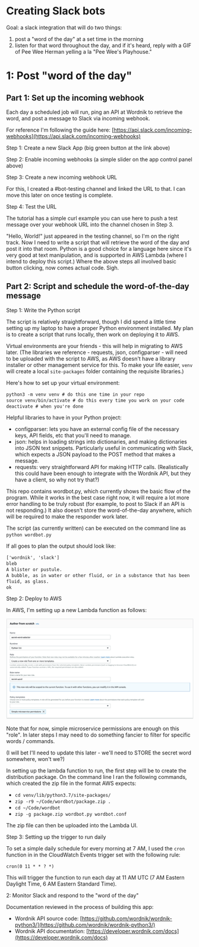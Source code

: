 # Creating Slack bots 

Goal: a slack integration that will do two things:

1. post a "word of the day" at a set time in the morning
2. listen for that word throughout the day, and if it's heard, reply with a GIF of Pee Wee Herman yelling a la "Pee Wee's Playhouse."

# 1: Post "word of the day"

## Part 1: Set up the incoming webhook

Each day a scheduled job will run, ping an API at Wordnik to retrieve the word, and post a message to Slack via incoming webhook.

For reference I'm following the guide here: [https://api.slack.com/incoming-webhooks](https://api.slack.com/incoming-webhooks)

Step 1: Create a new Slack App (big green button at the link above)

Step 2: Enable incoming webhooks (a simple slider on the app control panel above)

Step 3: Create a new incoming webhook URL 

For this, I created a #bot-testing channel and linked the URL to that. I can move this later on once testing is complete.

Step 4: Test the URL 

The tutorial has a simple curl example you can use here to push a test message over your webhook URL into the channel chosen in Step 3.

"Hello, World!" just appeared in the testing channel, so I'm on the right track. Now I need to write a script that will retrieve the word of the day and post it into that room. Python is a good choice for a language here since it's very good at text manipulation, and is supported in AWS Lambda (where I intend to deploy this script.) Where the above steps all involved basic button clicking, now comes actual code. Sigh. 

## Part 2: Script and schedule the word-of-the-day message

Step 1: Write the Python script

The script is relatively straightforward, though I did spend a little time setting up my laptop to have a proper Python environment installed. My plan is to create a script that runs locally, then work on deploying it to AWS.

Virtual environments are your friends - this will help in migrating to AWS later. (The libraries we reference - requests, json, configparser - will need to be uploaded with the script to AWS, as AWS doesn't have a library installer or other management service for this. To make your life easier, `venv` will create a local `site-packages` folder containing the requisite libraries.) 

Here's how to set up your virtual environment: 

    python3 -m venv venv # do this one time in your repo
    source venv/bin/activate # do this every time you work on your code
    deactivate # when you're done

Helpful libraries to have in your Python project:

- configparser: lets you have an external config file of the necessary keys, API fields, etc that you'll need to manage.
- json: helps in loading strings into dictionaries, and making dictionaries into JSON text snippets. Particularly useful in communicating with Slack, which expects a JSON payload to the POST method that makes a message.
- requests: very straightforward API for making HTTP calls. (Realistically this could have been enough to integrate with the Wordnik API, but they have a client, so why not try that?)

This repo contains wordbot.py, which currently shows the basic flow of the program. While it works in the best case right now, it will require a lot more error handling to be truly robust (for example, to post to Slack if an API is not responding.) It also doesn't store the word-of-the-day anywhere, which will be required to make the responder work later.

The script (as currently written) can be executed on the command line as `python wordbot.py`  

If all goes to plan the output should look like:

    ['wordnik', 'slack']
    bleb
    A blister or pustule.
    A bubble, as in water or other fluid, or in a substance that has been fluid, as glass.
    ok

Step 2: Deploy to AWS

In AWS, I'm setting up a new Lambda function as follows:

![AWS Screenshot](aws-1.png)

Note that for now, simple microservice permissions are enough on this "role". In later steps I may need to do something fancier to filter for specific words / commands.

(I will bet I'll need to update this later - we'll need to STORE the secret word somewhere, won't we?) 

In setting up the lambda function to run, the first step will be to create the distribution package. On the command line I ran the following commands, which created the zip file in the format AWS expects:

- `cd venv/lib/python3.7/site-packages/`
- `zip -r9 ~/Code/wordbot/package.zip .`
- `cd ~/Code/wordbot`
- `zip -g package.zip wordbot.py wordbot.conf`

The zip file can then be uploaded into the Lambda UI.

Step 3: Setting up the trigger to run daily

To set a simple daily schedule for every morning at 7 AM, I used the `cron` function in in the CloudWatch Events trigger set with the following rule: 

    cron(0 11 * * ? *)

This will trigger the function to run each day at 11 AM UTC (7 AM Eastern Daylight Time, 6 AM Eastern Standard Time).

2: Monitor Slack and respond to the "word of the day"

Documentation reviewed in the process of building this app:

- Wordnik API source code: [https://github.com/wordnik/wordnik-python3/](https://github.com/wordnik/wordnik-python3/)
- Wordnik API documentation: [https://developer.wordnik.com/docs](https://developer.wordnik.com/docs)
